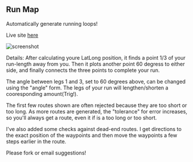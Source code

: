 Run Map
------------
Automatically generate running loops!

Live site [here](http://htmlpreview.github.io/?https://raw.github.com/ben-eysenbach/run_map/master/run_map.html)

![screenshot](https://raw.github.com/ben-eysenbach/run_map/master/Screenshot.png)

Details:
After calculating youre LatLong position, it finds a point 1/3 of your run-length away from you.
Then it plots another point 60 degress to either side, and finally connects the three points to complete your run.

The angle between legs 1 and 3, set to 60 degrees above, can be changed using the "angle" form.
The legs of your run will lengthen/shorten a cooresponding amount(Trig!).

The first few routes shown are often rejected because they are too short or too long.
As more routes are generated, the "tolerance" for error increases, so you'll always get a route, even it
if is a too long or too short.

I've also added some checks against dead-end routes.  I get directions to the exact position of the waypoints
and then move the waypoints a few steps earlier in the route.


Please fork or email suggestions!
